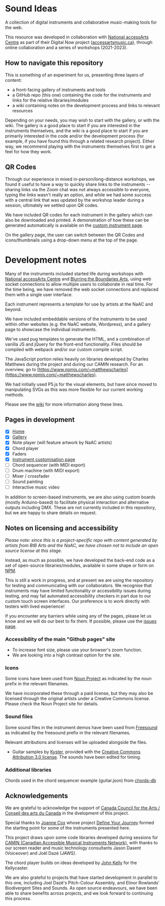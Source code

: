 # Sound Ideas

A collection of digital instruments and collaborative music-making tools for the web.

This resource was developed in collaboration with [National accessArts Centre](https://accessarts.ca/) as part of their Digital Now project ([accessartsmusic.ca](https://accessartsmusic.ca/)), through online collaboration and a series of workshops (2021-2023).

## How to navigate this repository

This is something of an experiment for us, presenting three layers of content:
- a front-facing gallery of instruments and tools
- a GitHub repo (this one) containing the code for the instruments and links for the relative libraries/modules
- a wiki containing notes on the development process and links to relevant resources

Depending on your needs, you may wish to start with the gallery, or with the wiki.  The gallery is a good place to start if you are interested in the instruments themselves, and the wiki is a good place to start if you are primarily interested in the code and/or the development process (for example, if you have found this through a related research project).  Either way, we recommend playing with the instruments themselves first to get a feel for how they work.

## QR Codes

Through our experience in mixed in-person/long-distance workshops, we found it useful to have a way to quickly share links to the instruments -- sharing links via the Zoom chat was not always accessible to everyone, typing the links wasn't really an option, and while we had some success with a central link that was updated by the workshop leader during a session, ultimately we settled upon QR codes.

We have included QR codes for each instrument in the gallery which can also be downloaded and printed. A demonstration of how these can be generated automatically is available on the [custom instrument page](https://blurringtheboundaries.github.io/sound-ideas/setup.html).  

On the gallery page, the user can switch between the QR Codes and icons/thumbnails using a drop-down menu at the top of the page.

# Development notes

Many of the instruments included started life during workshops with [National accessArts Centre](https://accessarts.ca/) and [Blurring the Boundaries Arts](https://blurringtheboundaries.org/), using web socket connections to allow multiple users to collaborate in real time.  For the time being, we have removed the web socket connections and replaced them with a single user interface. 

Each instrument represents a template for use by artists at the NaAC and beyond.

We have included embeddable versions of the instruments to be used within other websites (e.g. the NaAC website, Wordpress), and a gallery page to showcase the individual instruments.

We've used pug templates to generate the HTML, and a combination of vanilla JS and jQuery for the front-end functionality.  Files should be compiled with webpack and/or our custom compile script.

The JavaScript portion relies heavily on libraries developed by Charles Matthews during the project and during our CAMIN research.  For an overview, go to [https://www.npmjs.com/~matthewscharles](https://www.npmjs.com/~matthewscharles).

We had initially used P5.js for the visual elements, but have since moved to manipulating SVGs as this was more flexible for our current working methods. 

Please see the [wiki](https://github.com/blurringtheboundaries/sound-ideas/wiki) for more information along these lines.

## Pages in development
- [x] [Home](https://blurringtheboundaries.github.io/sound-ideas/)
- [x] [Gallery](https://blurringtheboundaries.github.io/sound-ideas/gallery.html)
- [x] Note player (will feature artwork by NaAC artists)
- [x] Chord player
- [x] Faders
- [x] [Instrument customisation page](https://blurringtheboundaries.github.io/sound-ideas/setup.html)
- [ ] Chord sequencer (with MIDI export)
- [ ] Drum machine (with MIDI export)
- [ ] Mixer / crossfader
- [ ] Sound painting
- [ ] Interactive music video

In addition to screen-based instruments, we are also using custom boards (mostly Arduino-based) to facilitate physical interaction and alternative outputs including DMX.  These are not currently included in this repository, but we are happy to share details on request.

## Notes on licensing and accessibility

*Please note: since this is a project-specific repo with content generated by artists from BtB Arts and the NaAC, we have chosen not to include an open source license at this stage.*

Instead, as much as possible, we have developed the back-end code as a set of open-source libraries/modules, available in some shape or form on [NPM](https://www.npmjs.com/~matthewscharles).

This is still a work in progress, and at present we are using the repository for testing and communicating with our collaborators.  We recognise that instruments may have limited functionality or accessibility issues during testing, and may fail automated accessibility checkers in part due to our custom touch screen interfaces.  Our preference is to work directly with testers with lived experience!

If you encounter any barriers while using any of the pages, please let us know and we will do our best to fix them.  If possible, please use the [issues page](https://github.com/blurringtheboundaries/sound-ideas/issues).

### Accessibility of the main "Github pages" site
- To increase font size, please use your browser's zoom function.  
- We are looking into a high contrast option for the site.  

### Icons
Some icons have been used from [Noun Project](https://thenounproject.com/) as indicated by the noun prefix in the relevant filenames.  

We have incorporated these through a paid license, but they may also be licensed through the original artists under a Creative Commons license.  Please check the Noun Project site for details.  

### Sound files
Some sound files in the instrument demos have been used from [Freesound](https://freesound.org/) as indicated by the freesound prefix in the relevant filenames.  

Relevant attributions and licenses will be uploaded alongside the files.

- Guitar samples by <a href=https://freesound.org/people/Kyster/packs/7397/>Kyster</a>, provided with the <a href=https://creativecommons.org/licenses/by/3.0/>Creative Commons Attribution 3.0 license</a>.  The sounds have been edited for timing.

### Additional libraries
Chords used in the chord sequencer example (guitar.json) from [chords-db](https://www.npmjs.com/package/@tombatossals/chords-db)

## Acknowledgements

We are grateful to acknowledge the support of [Canada Council for the Arts / Conseil des arts du Canada](https://canadacouncil.ca/) in the dvelopment of this project.

Special thanks to [Joanne Cox](https://cello.joannesonia.live/) whose project [Define Your Journey](https://blurringtheboundaries.org/dyj/) formed the starting point for some of the instruments presented here.

This project draws upon some code libraries developed during sessions for [CAMIN (Canadian Accessible Musical Instruments Network)](https://camin.network/), with thanks to our screen reader and music technology consultants Jason Dasent (Voiceover) and Joël Dazé (JAWS).

The chord player builds on ideas developed by [John Kelly](https://www.rockinpaddy.com/) for the Kellycaster.

We are also grateful to projects that have started development in parallel to this one, including Joel Dazé's Pitch-Colour Assembly, and Elinor Rowlands' Biodivergent Sites and Sounds. As open source endeavours, we have been able to share benefits across projects, and we look forward to continuing this process.

